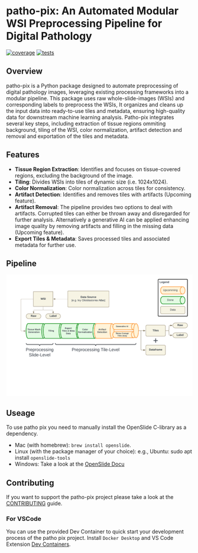 # patho-pix: An Automated Modular WSI Preprocessing Pipeline for Digital Pathology
[![coverage](https://codecov.io/gh/hnu-digihealth/patho-pix/graph/badge.svg?token=3OCS8010KL)](https://codecov.io/gh/hnu-digihealth/patho-pix)
[![tests](https://github.com/hnu-digihealth/patho-pix/actions/workflows/test.yaml/badge.svg)](https://github.com/hnu-digihealth/patho-pix/actions/workflows/test.yaml)
## Overview

patho-pix is a Python package designed to automate preprocessing of digital pathology images, leveraging existing processing frameworks into a modular pipeline. This package uses raw whole-slide-images (WSIs) and corresponding labels to preprocess the WSIs, It organizes and cleans up the input data into ready-to-use tiles and metadata, ensuring high-quality data for downstream machine learning analysis. Patho-pix integrates several key steps, including extraction of tissue regions ommiting background, tiling of the WSI, color normalization, artifact detection and removal and exportation of the tiles and metadata.

## Features

- **Tissue Region Extraction**: Identifies and focuses on tissue-covered regions, excluding the background of the image.
- **Tiling**: Divides WSIs into tiles of dynamic size (i.e. 1024x1024).
- **Color Normalization**: Color normalization across tiles for consistency.
- **Artifact Detection**: Identifies and removes tiles with artifacts (Upcoming feature).
- **Artifact Removal**: The pipeline provides two options to deal with artifacts. Corrupted tiles can either be thrown away and disregarded for further analysis. Alternatively a generative AI can be applied enhancing image quality by removing artifacts and filling in the missing data (Upcoming feature).
- **Export Tiles & Metadata**: Saves processed tiles and associated metadata for further use.

## Pipeline

![patho-pix Pipeline](./media/patho-pix-pipeline.png)

## Useage
To use patho pix you need to manually install the OpenSlide C-library as a dependency.
- Mac (with homebrew): `brew install openslide`.
- Linux (with the package manager of your choice): e.g., Ubuntu: sudo apt install `openslide-tools`
- Windows: Take a look at the [OpenSlide Docu](https://openslide.org)

## Contributing
If you want to support the patho-pix project please take a look at the [CONTRIBUTING](CONTRIBUTING.md) guide.

### For VSCode
You can use the provided Dev Container to quick start your development process of the patho pix project. Install `Docker Desktop` and VS Code Extension [Dev Containers](https://marketplace.visualstudio.com/items?itemName=ms-vscode-remote.remote-containers).

